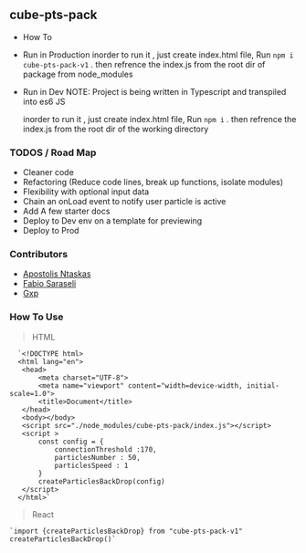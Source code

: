 ## cube-pts-pack

- How To
- Run in Production
   inorder to run it , just create index.html file, Run `npm i cube-pts-pack-v1` .
    then refrence the index.js from the root dir of package from node_modules
- Run in Dev
   NOTE: Project is being written in Typescript and transpiled into es6 JS

   inorder to run it , just create index.html file, Run `npm i` .
    then refrence the index.js from the root dir of the working directory

### TODOS / Road Map
 - Cleaner code
 - Refactoring (Reduce code lines, break up functions, isolate modules)
 - Flexibility with optional input data
 - Chain an onLoad event to notify user particle is active
 - Add A few starter docs
 - Deploy to Dev env on a template for previewing
 - Deploy to Prod

### Contributors
- [Apostolis Ntaskas](https://github.com/ApostolisNt)
- [Fabio Saraseli](https://github.com/Fabio012119)
- [Gxp](https://github.com/safeplace12345)


### How To Use

> HTML
   
      `<!DOCTYPE html>
      <html lang="en">
       <head>
           <meta charset="UTF-8">
           <meta name="viewport" content="width=device-width, initial-scale=1.0">
           <title>Document</title>
       </head>
       <body></body>
       <script src="./node_modules/cube-pts-pack/index.js"></script>
       <script >
           const config = {
               connectionThreshold :170,
               particlesNumber : 50,
               particlesSpeed : 1
           }
           createParticlesBackDrop(config)
       </script>
      </html>`

> React

    `import {createParticlesBackDrop} from "cube-pts-pack-v1"
    createParticlesBackDrop()` 
